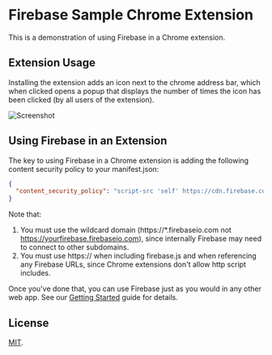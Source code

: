 Firebase Sample Chrome Extension
================================
This is a demonstration of using Firebase in a Chrome extension.

Extension Usage
-----
Installing the extension adds an icon next to the chrome address bar, which when clicked opens a popup that displays the number of times the icon has been clicked (by all users of the extension).

![Screenshot](http://firebase.github.io/external_images/firebase-chrome-extension.png)


Using Firebase in an Extension
------------------------------
The key to using Firebase in a Chrome extension is adding the following content security policy to your manifest.json:

```json
{
  "content_security_policy": "script-src 'self' https://cdn.firebase.com https://*.firebaseio.com; object-src 'self'"
}
```

Note that:

1. You must use the wildcard domain (https://*.firebaseio.com not https://yourfirebase.firebaseio.com), since internally Firebase may need to connect to other subdomains.
2. You must use https:// when including firebase.js and when referencing any Firebase URLs, since Chrome extensions don't allow http script includes.

Once you've done that, you can use Firebase just as you would in any other web app.  See our [Getting Started](https://www.firebase.com/docs/) guide for details.

License
-------
[MIT](http://firebase.mit-license.org/).
